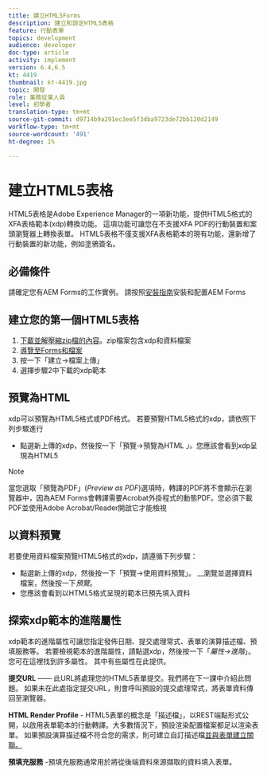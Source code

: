```yaml
---
title: 建立HTML5Forms
description: 建立和設定HTML5表格
feature: 行動表單
topics: development
audience: developer
doc-type: article
activity: implement
version: 6.4,6.5
kt: 4419
thumbnail: kt-4419.jpg
topic: 開發
role: 業務從業人員
level: 初學者
translation-type: tm+mt
source-git-commit: d9714b9a291ec3ee5f3dba9723de72bb120d2149
workflow-type: tm+mt
source-wordcount: '491'
ht-degree: 1%

---
```



# 建立HTML5表格

HTML5表格是Adobe Experience Manager的一項新功能，提供HTML5格式的XFA表格範本(xdp)轉換功能。 這項功能可讓您在不支援XFA PDF的行動裝置和案頭瀏覽器上轉換表單。 HTML5表格不僅支援XFA表格範本的現有功能，還新增了行動裝置的新功能，例如塗鴉簽名。

## 必備條件

請確定您有AEM Forms的工作實例。 請按照[安裝指南](https://docs.adobe.com/content/help/en/experience-manager-65/forms/install-aem-forms/osgi-installation/installing-configuring-aem-forms-osgi.html)安裝和配置AEM Forms

## 建立您的第一個HTML5表格

1. [下載並解壓縮zip檔的內容](assets/assets.zip)。zip檔案包含xdp和資料檔案
2. [導覽至Forms和檔案](http://localhost:4502/aem/forms.html/content/dam/formsanddocuments)
3. 按一下「建立->檔案上傳」
4. 選擇步驟2中下載的xdp範本

## 預覽為HTML

xdp可以預覽為HTML5格式或PDF格式。 若要預覽HTML5格式的xdp，請依照下列步驟進行

* 點選新上傳的xdp，然後按一下「預覽->預覽為HTML _」。_&#x200B;您應該會看到xdp呈現為HTML5

>[!NOTE]
>當您選取「預覽為PDF」(_Preview as PDF_)選項時，轉譯的PDF將不會顯示在瀏覽器中，因為AEM Forms會轉譯需要Acrobat外掛程式的動態PDF。您必須下載PDF並使用Adobe Acrobat/Reader開啟它才能檢視


## 以資料預覽

若要使用資料檔案預覽HTML5格式的xdp，請遵循下列步驟：

* 點選新上傳的xdp，然後按一下「預覽->使用資料預覽」。 __&#x200B;瀏覽並選擇資料檔案，然後按一下&#x200B;_預覽_。
* 您應該會看到以HTML5格式呈現的範本已預先填入資料

## 探索xdp範本的進階屬性

xdp範本的進階屬性可讓您指定發佈日期、提交處理常式、表單的演算描述檔、預填服務等。 若要檢視範本的進階屬性，請點選xdp，然後按一下「_屬性->進階_」。 您可在這裡找到許多屬性。 其中有些屬性在此提供。

**提交URL**  —— 此URL將處理您的HTML5表單提交。我們將在下一課中介紹此問題。 如果未在此處指定提交URL，則會呼叫預設的提交處理常式，將表單資料傳回至瀏覽器。

**HTML Render Profile**  - HTML5表單的概念是「描述檔」，以REST端點形式公開，以啟用表單範本的行動轉譯。大多數情況下，預設渲染配置檔案都足以渲染表單。 如果預設演算描述檔不符合您的需求，則可建立自訂描述檔[並與表單建立關聯。](https://docs.adobe.com/content/help/en/experience-manager-64/forms/html5-forms/custom-profile.html)

**預填充服務** -預填充服務通常用於將從後端資料來源擷取的資料填入表單。

